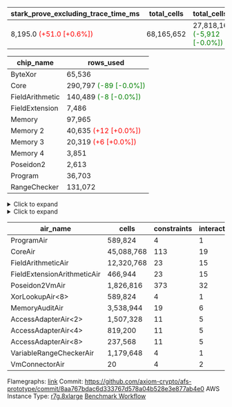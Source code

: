 | stark_prove_excluding_trace_time_ms | total_cells | total_cells_used | trace_gen_time_ms | verify_program_compile_ms |
| --- | --- | --- | --- | --- |
| 8,195.0 <span style="color: red">(+51.0 [+0.6%])</span> | 68,165,652 | 27,818,166 <span style="color: green">(-5,912 [-0.0%])</span> | 2,593.0 <span style="color: red">(+15.0 [+0.6%])</span> | 33.0 <span style="color: green">(-1.0 [-2.9%])</span> |

| chip_name | rows_used |
| --- | --- |
| ByteXor | 65,536 |
| Core | 290,797 <span style="color: green">(-89 [-0.0%])</span> |
| FieldArithmetic | 140,489 <span style="color: green">(-8 [-0.0%])</span> |
| FieldExtension | 7,486 |
| Memory | 97,965 |
| Memory 2 | 40,635 <span style="color: red">(+12 [+0.0%])</span> |
| Memory 3 | 20,319 <span style="color: red">(+6 [+0.0%])</span> |
| Memory 4 | 3,851 |
| Poseidon2 | 2,613 |
| Program | 36,703 |
| RangeChecker | 131,072 |

<details>
<summary>Click to expand</summary>

| dsl_ir | opcode | frequency |
| --- | --- | --- |
|  | 2 | 2 |
|  | 5 | 1 |
| AddE | 272 | 1,630 |
| AddEFFI | 1 | 128 |
| AddEFFI | 2 | 384 |
| AddEI | 256 | 5,664 |
| AddFI | 256 | 2,830 <span style="color: green">(-8 [-0.3%])</span> |
| AddV | 256 | 1,808 |
| AddVI | 256 | 35,232 |
| Alloc | 1 | 13,004 |
| Alloc | 256 | 13,004 |
| Alloc | 258 | 8,972 |
| AssertEqE | 7 | 404 |
| AssertEqEI | 7 | 4 |
| AssertEqF | 7 | 4,901 |
| AssertEqV | 7 | 3,535 |
| AssertEqVI | 7 | 32 |
| CycleTrackerEnd | 17 | 3,807 |
| CycleTrackerStart | 16 | 3,807 |
| DivE | 275 | 1,202 |
| DivEIN | 2 | 4 |
| DivEIN | 275 | 1 |
| DivFIN | 259 | 3 |
| For | 1 | 700 |
| For | 2 | 8,667 |
| For | 256 | 34,818 |
| For | 5 | 9,367 |
| For | 7 | 44,185 |
| Halt | 8 | 1 |
| HintBitsF | 14 | 101 |
| HintInputVec | 13 | 4,032 |
| IfEq | 7 | 722 |
| IfEqI | 5 | 2,090 <span style="color: green">(-89 [-4.1%])</span> |
| IfEqI | 7 | 11,283 |
| IfNe | 5 | 7 |
| IfNe | 6 | 2,129 |
| IfNeI | 6 | 601 |
| ImmE | 2 | 2,008 |
| ImmF | 2 | 7,036 |
| ImmV | 2 | 12,842 |
| LoadE | 1 | 4,836 |
| LoadE | 3 | 14,000 |
| LoadF | 1 | 13,500 |
| LoadF | 3 | 3,085 |
| LoadV | 1 | 8,746 |
| LoadV | 3 | 19,212 |
| MulE | 274 | 3,418 |
| MulEF | 258 | 1,608 |
| MulEI | 2 | 132 |
| MulEI | 274 | 33 |
| MulF | 258 | 2,204 |
| MulFI | 258 | 1 |
| MulV | 258 | 3,131 |
| MulVI | 258 | 2,604 |
| Poseidon2CompressBabyBear | 289 | 2,000 |
| Poseidon2PermuteBabyBear | 288 | 613 |
| StoreE | 2 | 32,012 |
| StoreE | 4 | 4,816 |
| StoreF | 2 | 6,496 |
| StoreF | 4 | 3,952 |
| StoreHintWord | 12 | 26,871 |
| StoreHintWord | 256 | 19,708 |
| StoreV | 2 | 1,499 |
| StoreV | 4 | 11,041 |
| SubE | 273 | 1,202 |
| SubEF | 1 | 4,815 |
| SubEF | 257 | 1,605 |
| SubEI | 256 | 8 |
| SubV | 257 | 3,100 |
| SubVI | 257 | 3,789 |
| SubVIN | 257 | 400 |

</details>

<details>
<summary>Click to expand</summary>

| air_name | dsl_ir | opcode | cells_used |
| --- | --- | --- | --- |
| Audit |  | 2 | 38 |
| CoreAir |  | 2 | 132 |
| Audit |  | 5 | 19 |
| CoreAir |  | 5 | 66 |
| AccessAdapter<2> | AddE | 272 | 24,882 |
| AccessAdapter<4> | AddE | 272 | 14,703 |
| Audit | AddE | 272 | 1,444 |
| FieldExtensionArithmeticAir | AddE | 272 | 66,830 |
| AccessAdapter<2> | AddEFFI | 1 | 132 |
| AccessAdapter<4> | AddEFFI | 1 | 156 |
| Audit | AddEFFI | 1 | 304 |
| CoreAir | AddEFFI | 1 | 8,448 |
| AccessAdapter<2> | AddEFFI | 2 | 132 |
| Audit | AddEFFI | 2 | 912 |
| CoreAir | AddEFFI | 2 | 25,344 |
| AccessAdapter<2> | AddEI | 256 | 24,552 <span style="color: red">(+66 [+0.3%])</span> |
| AccessAdapter<4> | AddEI | 256 | 14,508 <span style="color: red">(+39 [+0.3%])</span> |
| Audit | AddEI | 256 | 760 |
| FieldArithmeticAir | AddEI | 256 | 175,584 |
| Audit | AddFI | 256 | 627 |
| FieldArithmeticAir | AddFI | 256 | 87,730 <span style="color: green">(-248 [-0.3%])</span> |
| Audit | AddV | 256 | 19 |
| FieldArithmeticAir | AddV | 256 | 56,048 |
| Audit | AddVI | 256 | 61,484 |
| FieldArithmeticAir | AddVI | 256 | 1,092,192 |
| Audit | Alloc | 1 | 3,230 |
| CoreAir | Alloc | 1 | 858,264 |
| FieldArithmeticAir | Alloc | 256 | 403,124 |
| AccessAdapter<2> | Alloc | 258 | 22 |
| AccessAdapter<4> | Alloc | 258 | 26 |
| FieldArithmeticAir | Alloc | 258 | 278,132 |
| AccessAdapter<2> | AssertEqE | 7 | 2,222 |
| AccessAdapter<4> | AssertEqE | 7 | 1,313 |
| CoreAir | AssertEqE | 7 | 26,664 |
| CoreAir | AssertEqEI | 7 | 264 |
| CoreAir | AssertEqF | 7 | 323,466 |
| CoreAir | AssertEqV | 7 | 233,310 |
| CoreAir | AssertEqVI | 7 | 2,112 |
| CoreAir | CycleTrackerEnd | 17 | 251,262 |
| CoreAir | CycleTrackerStart | 16 | 251,262 |
| AccessAdapter<2> | DivE | 275 | 35,310 |
| AccessAdapter<4> | DivE | 275 | 20,865 |
| FieldExtensionArithmeticAir | DivE | 275 | 49,282 |
| AccessAdapter<2> | DivEIN | 2 | 11 |
| CoreAir | DivEIN | 2 | 264 |
| AccessAdapter<2> | DivEIN | 275 | 22 |
| AccessAdapter<4> | DivEIN | 275 | 13 |
| FieldExtensionArithmeticAir | DivEIN | 275 | 41 |
| FieldArithmeticAir | DivFIN | 259 | 93 |
| Audit | For | 1 | 1,900 |
| CoreAir | For | 1 | 46,200 |
| Audit | For | 2 | 874 |
| CoreAir | For | 2 | 572,022 |
| FieldArithmeticAir | For | 256 | 1,079,358 |
| AccessAdapter<2> | For | 5 | 55 |
| AccessAdapter<4> | For | 5 | 65 |
| CoreAir | For | 5 | 618,222 |
| CoreAir | For | 7 | 2,916,210 |
| CoreAir | Halt | 8 | 66 |
| CoreAir | HintBitsF | 14 | 6,666 |
| CoreAir | HintInputVec | 13 | 266,112 |
| CoreAir | IfEq | 7 | 47,652 |
| CoreAir | IfEqI | 5 | 137,940 <span style="color: green">(-5,874 [-4.1%])</span> |
| CoreAir | IfEqI | 7 | 744,678 |
| CoreAir | IfNe | 5 | 462 |
| CoreAir | IfNe | 6 | 140,514 |
| CoreAir | IfNeI | 6 | 39,666 |
| AccessAdapter<2> | ImmE | 2 | 2,200 |
| AccessAdapter<4> | ImmE | 2 | 1,300 |
| Audit | ImmE | 2 | 76 |
| CoreAir | ImmE | 2 | 132,528 |
| Audit | ImmF | 2 | 3,743 |
| CoreAir | ImmF | 2 | 464,376 |
| Audit | ImmV | 2 | 65,284 |
| CoreAir | ImmV | 2 | 847,572 |
| AccessAdapter<2> | LoadE | 1 | 17,688 |
| AccessAdapter<4> | LoadE | 1 | 10,452 |
| Audit | LoadE | 1 | 380 |
| CoreAir | LoadE | 1 | 319,176 |
| AccessAdapter<2> | LoadE | 3 | 28,666 |
| AccessAdapter<4> | LoadE | 3 | 16,939 |
| CoreAir | LoadE | 3 | 924,000 |
| AccessAdapter<2> | LoadF | 1 | 26,400 |
| AccessAdapter<4> | LoadF | 1 | 15,600 |
| AccessAdapter<8> | LoadF | 1 | 10,200 |
| Audit | LoadF | 1 | 8,702 |
| CoreAir | LoadF | 1 | 891,000 |
| AccessAdapter<2> | LoadF | 3 | 715 |
| AccessAdapter<4> | LoadF | 3 | 429 |
| AccessAdapter<8> | LoadF | 3 | 323 |
| Audit | LoadF | 3 | 2,223 |
| CoreAir | LoadF | 3 | 203,610 |
| Audit | LoadV | 1 | 60,819 |
| CoreAir | LoadV | 1 | 577,236 |
| Audit | LoadV | 3 | 893 |
| CoreAir | LoadV | 3 | 1,267,992 |
| AccessAdapter<2> | MulE | 274 | 33,506 <span style="color: red">(+66 [+0.2%])</span> |
| AccessAdapter<4> | MulE | 274 | 19,799 <span style="color: red">(+39 [+0.2%])</span> |
| Audit | MulE | 274 | 988 |
| FieldExtensionArithmeticAir | MulE | 274 | 140,138 |
| AccessAdapter<2> | MulEF | 258 | 8,822 |
| AccessAdapter<4> | MulEF | 258 | 5,213 |
| Audit | MulEF | 258 | 76 |
| FieldArithmeticAir | MulEF | 258 | 49,848 |
| AccessAdapter<2> | MulEI | 2 | 638 |
| AccessAdapter<4> | MulEI | 2 | 338 |
| Audit | MulEI | 2 | 57 |
| CoreAir | MulEI | 2 | 8,712 |
| AccessAdapter<2> | MulEI | 274 | 1,892 |
| AccessAdapter<4> | MulEI | 274 | 1,118 |
| Audit | MulEI | 274 | 1,596 |
| FieldExtensionArithmeticAir | MulEI | 274 | 1,353 |
| Audit | MulF | 258 | 19 |
| FieldArithmeticAir | MulF | 258 | 68,324 |
| Audit | MulFI | 258 | 19 |
| FieldArithmeticAir | MulFI | 258 | 31 |
| Audit | MulV | 258 | 59,432 |
| FieldArithmeticAir | MulV | 258 | 97,061 |
| Audit | MulVI | 258 | 76 |
| FieldArithmeticAir | MulVI | 258 | 80,724 |
| AccessAdapter<2> | Poseidon2CompressBabyBear | 289 | 88,000 |
| AccessAdapter<4> | Poseidon2CompressBabyBear | 289 | 52,000 |
| AccessAdapter<8> | Poseidon2CompressBabyBear | 289 | 34,000 |
| Poseidon2VmAir<BabyBear> | Poseidon2CompressBabyBear | 289 | 836,000 |
| AccessAdapter<2> | Poseidon2PermuteBabyBear | 288 | 53,801 |
| AccessAdapter<4> | Poseidon2PermuteBabyBear | 288 | 31,798 |
| AccessAdapter<8> | Poseidon2PermuteBabyBear | 288 | 20,842 |
| Poseidon2VmAir<BabyBear> | Poseidon2PermuteBabyBear | 288 | 256,234 |
| AccessAdapter<2> | StoreE | 2 | 8,800 |
| AccessAdapter<4> | StoreE | 2 | 5,200 |
| Audit | StoreE | 2 | 608,228 |
| CoreAir | StoreE | 2 | 2,112,792 |
| AccessAdapter<2> | StoreE | 4 | 8,800 |
| AccessAdapter<4> | StoreE | 4 | 5,200 |
| Audit | StoreE | 4 | 30,704 |
| CoreAir | StoreE | 4 | 317,856 |
| Audit | StoreF | 2 | 123,424 |
| CoreAir | StoreF | 2 | 428,736 |
| AccessAdapter<2> | StoreF | 4 | 231 |
| AccessAdapter<4> | StoreF | 4 | 143 |
| AccessAdapter<8> | StoreF | 4 | 102 |
| Audit | StoreF | 4 | 61,712 |
| CoreAir | StoreF | 4 | 260,832 |
| Audit | StoreHintWord | 12 | 510,549 |
| CoreAir | StoreHintWord | 12 | 1,773,486 |
| FieldArithmeticAir | StoreHintWord | 256 | 610,948 |
| Audit | StoreV | 2 | 28,481 |
| CoreAir | StoreV | 2 | 98,934 |
| Audit | StoreV | 4 | 160,094 |
| CoreAir | StoreV | 4 | 728,706 |
| AccessAdapter<2> | SubE | 273 | 44,176 |
| AccessAdapter<4> | SubE | 273 | 26,104 |
| Audit | SubE | 273 | 380 |
| FieldExtensionArithmeticAir | SubE | 273 | 49,282 |
| AccessAdapter<2> | SubEF | 1 | 17,633 |
| Audit | SubEF | 1 | 171 |
| CoreAir | SubEF | 1 | 317,790 |
| AccessAdapter<2> | SubEF | 257 | 17,633 |
| AccessAdapter<4> | SubEF | 257 | 20,839 |
| Audit | SubEF | 257 | 57 |
| FieldArithmeticAir | SubEF | 257 | 49,755 |
| AccessAdapter<2> | SubEI | 256 | 44 |
| AccessAdapter<4> | SubEI | 256 | 26 |
| FieldArithmeticAir | SubEI | 256 | 248 |
| Audit | SubV | 257 | 57 |
| FieldArithmeticAir | SubV | 257 | 96,100 |
| Audit | SubVI | 257 | 61,484 |
| FieldArithmeticAir | SubVI | 257 | 117,459 |
| FieldArithmeticAir | SubVIN | 257 | 12,400 |

</details>

| air_name | cells | constraints | interactions | main_cols | perm_cols | prep_cols | quotient_deg | rows |
| --- | --- | --- | --- | --- | --- | --- | --- | --- |
| ProgramAir<BabyBear> | 589,824 | 4 | 1 | 1 | 8 | 9 | 1 | 65,536 |
| CoreAir | 45,088,768 | 113 | 19 | 66 | 20 |  | 8 | 524,288 |
| FieldArithmeticAir | 12,320,768 | 23 | 15 | 31 | 16 |  | 8 | 262,144 |
| FieldExtensionArithmeticAir | 466,944 | 23 | 15 | 41 | 16 |  | 8 | 8,192 |
| Poseidon2VmAir<BabyBear> | 1,826,816 | 373 | 32 | 418 | 28 |  | 8 | 4,096 |
| XorLookupAir<8> | 589,824 | 4 | 1 | 1 | 8 | 3 | 1 | 65,536 |
| MemoryAuditAir | 3,538,944 | 19 | 6 | 19 | 8 |  | 8 | 131,072 |
| AccessAdapterAir<2> | 1,507,328 | 11 | 5 | 11 | 12 |  | 4 | 65,536 |
| AccessAdapterAir<4> | 819,200 | 11 | 5 | 13 | 12 |  | 4 | 32,768 |
| AccessAdapterAir<8> | 237,568 | 11 | 5 | 17 | 12 |  | 4 | 8,192 |
| VariableRangeCheckerAir | 1,179,648 | 4 | 1 | 1 | 8 | 2 | 1 | 131,072 |
| VmConnectorAir | 20 | 4 | 2 | 2 | 8 | 1 | 2 | 2 |



Flamegraphs: [link](https://github.com/axiom-crypto/afs-prototype/actions/runs/11187080286/artifacts/2017797811)
Commit: https://github.com/axiom-crypto/afs-prototype/commit/8aa767bdac6d333767d578a04b528e3e877ab4e0
AWS Instance Type: [r7g.8xlarge](https://instances.vantage.sh/aws/ec2/r7g.8xlarge)
[Benchmark Workflow](https://github.com/axiom-crypto/afs-prototype/actions/runs/11187080286)
